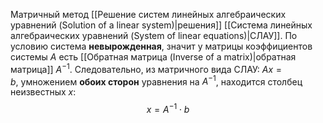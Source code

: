 Матричный метод [[Решение систем линейных алгебраических уравнений (Solution of a linear system)|решения]] [[Система линейных алгебраических уравнений (System of linear equations)|СЛАУ]]. По условию система **невырожденная**, значит у матрицы коэффициентов системы $A$ есть [[Обратная матрица (Inverse of a matrix)|обратная матрица]] $A^{-1}$. Следовательно, из матричного вида СЛАУ: $Ax=b$, умножением **обоих сторон** уравнения на $A^{-1}$, находится столбец неизвестных $x$:$$x=A^{-1}\cdot b$$